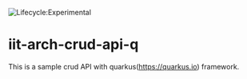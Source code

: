 ![Lifecycle:Experimental](https://img.shields.io/badge/Lifecycle-Experimental-339999)
# iit-arch-crud-api-q
This is a sample crud API with quarkus(https://quarkus.io) framework.
